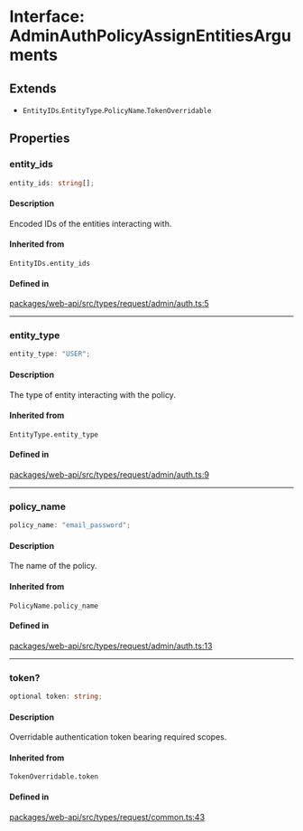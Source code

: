 # Interface: AdminAuthPolicyAssignEntitiesArguments

## Extends

- `EntityIDs`.`EntityType`.`PolicyName`.`TokenOverridable`

## Properties

### entity\_ids

```ts
entity_ids: string[];
```

#### Description

Encoded IDs of the entities interacting with.

#### Inherited from

`EntityIDs.entity_ids`

#### Defined in

[packages/web-api/src/types/request/admin/auth.ts:5](https://github.com/slackapi/node-slack-sdk/blob/c15385ef93ccdde9702f52f7d1f445999203d794/packages/web-api/src/types/request/admin/auth.ts#L5)

***

### entity\_type

```ts
entity_type: "USER";
```

#### Description

The type of entity interacting with the policy.

#### Inherited from

`EntityType.entity_type`

#### Defined in

[packages/web-api/src/types/request/admin/auth.ts:9](https://github.com/slackapi/node-slack-sdk/blob/c15385ef93ccdde9702f52f7d1f445999203d794/packages/web-api/src/types/request/admin/auth.ts#L9)

***

### policy\_name

```ts
policy_name: "email_password";
```

#### Description

The name of the policy.

#### Inherited from

`PolicyName.policy_name`

#### Defined in

[packages/web-api/src/types/request/admin/auth.ts:13](https://github.com/slackapi/node-slack-sdk/blob/c15385ef93ccdde9702f52f7d1f445999203d794/packages/web-api/src/types/request/admin/auth.ts#L13)

***

### token?

```ts
optional token: string;
```

#### Description

Overridable authentication token bearing required scopes.

#### Inherited from

`TokenOverridable.token`

#### Defined in

[packages/web-api/src/types/request/common.ts:43](https://github.com/slackapi/node-slack-sdk/blob/c15385ef93ccdde9702f52f7d1f445999203d794/packages/web-api/src/types/request/common.ts#L43)
